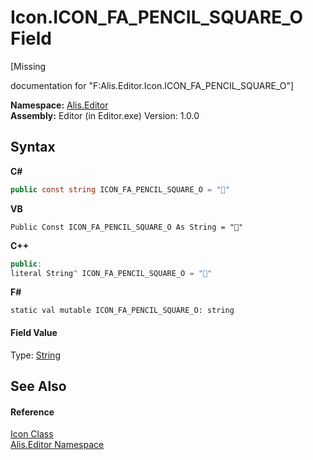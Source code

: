 # Icon.ICON_FA_PENCIL_SQUARE_O Field
 

\[Missing <summary> documentation for "F:Alis.Editor.Icon.ICON_FA_PENCIL_SQUARE_O"\]

**Namespace:**&nbsp;<a href="b150ade4-39de-a232-5f06-d3cdc1b2c538">Alis.Editor</a><br />**Assembly:**&nbsp;Editor (in Editor.exe) Version: 1.0.0

## Syntax

**C#**<br />
``` C#
public const string ICON_FA_PENCIL_SQUARE_O = ""
```

**VB**<br />
``` VB
Public Const ICON_FA_PENCIL_SQUARE_O As String = ""
```

**C++**<br />
``` C++
public:
literal String^ ICON_FA_PENCIL_SQUARE_O = ""
```

**F#**<br />
``` F#
static val mutable ICON_FA_PENCIL_SQUARE_O: string
```


#### Field Value
Type: <a href="https://docs.microsoft.com/dotnet/api/system.string" target="_blank">String</a>

## See Also


#### Reference
<a href="cc0f883c-67f8-f772-c6d7-a60b129f22a7">Icon Class</a><br /><a href="b150ade4-39de-a232-5f06-d3cdc1b2c538">Alis.Editor Namespace</a><br />